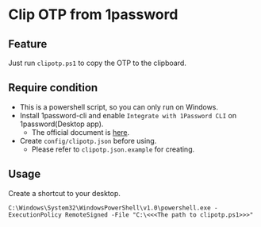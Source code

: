 # Clip OTP from 1password

## Feature

Just run `clipotp.ps1` to copy the OTP to the clipboard.

## Require condition

- This is a powershell script, so you can only run on Windows.
- Install 1password-cli and enable `Integrate with 1Password CLI` on 1password(Desktop app).
    - The official document is [here](https://developer.1password.com/docs/cli/get-started).
- Create `config/clipotp.json` before using.
    - Please refer to `clipotp.json.example` for creating.

## Usage

Create a shortcut to your desktop.

```
C:\Windows\System32\WindowsPowerShell\v1.0\powershell.exe -ExecutionPolicy RemoteSigned -File "C:\<<<The path to clipotp.ps1>>>"
```